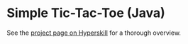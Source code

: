 # Simple Tic-Tac-Toe (Java)

See the [project page on Hyperskill](https://hyperskill.org/projects/48) for a thorough overview.
